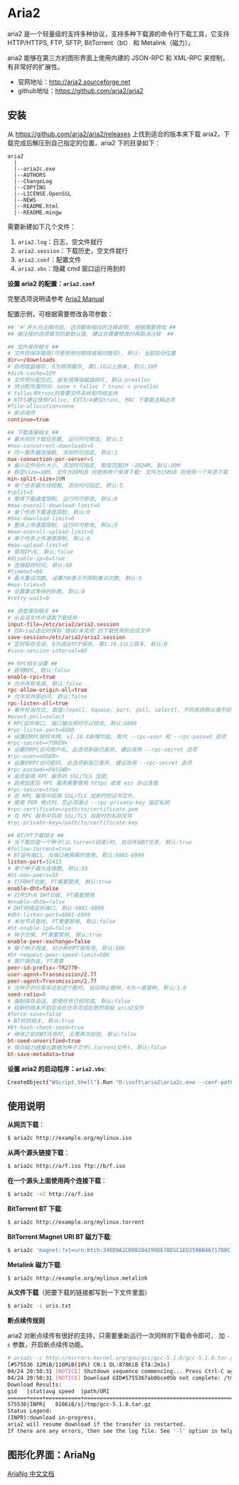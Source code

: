 <!--
 * @Github       : https://github.com/superzhc/BigData-A-Question
 * @Author       : SUPERZHC
 * @CreateDate   : 2020-08-31 14:56:30
 * @LastEditTime : 2020-11-30 11:33:40
 * @Copyright 2020 SUPERZHC
-->
# Aria2

aria2 是一个轻量级的支持多种协议，支持多种下载源的命令行下载工具，它支持 HTTP/HTTPS, FTP, SFTP, BitTorrent（bt） 和 Metalink（磁力）。

aria2 能够在第三方的图形界面上使用内建的 JSON-RPC 和 XML-RPC 来控制，有非常好的扩展性。

- 官网地址：<http://aria2.sourceforge.net>
- github地址：<https://github.com/aria2/aria2>

## 安装

从 <https://github.com/aria2/aria2/releases> 上找到适合的版本来下载 aria2，下载完成后解压到自己指定的位置，aria2 下的目录如下：

```
aria2
  |
  |--aria2c.exe
  |--AUTHORS
  |--ChangeLog
  |--COPYING
  |--LICENSE.OpenSSL
  |--NEWS
  |--README.html
  |--README.mingw
```

需要新建如下几个文件：

1. `aria2.log`：日志，空文件就行
2. `aria2.session`：下载历史，空文件就行
3. `aria2.conf`：配置文件
4. `aria2.vbs`：隐藏 cmd 窗口运行用到的

**设置 aria2 的配置：`aria2.conf`**

完整选项说明请参考 [Aria2 Manual](https://aria2.github.io/manual/en/html/aria2c.html)

配置示例，可根据需要修改各项参数：

```conf
## '#'开头为注释内容, 选项都有相应的注释说明, 根据需要修改 ##
## 被注释的选项填写的是默认值, 建议在需要修改时再取消注释  ##

## 文件保存相关 ##
# 文件的保存路径(可使用绝对路径或相对路径), 默认: 当前启动位置
dir=~/downloads
# 启用磁盘缓存, 0为禁用缓存, 需1.16以上版本, 默认:16M
#disk-cache=32M
# 文件预分配方式, 能有效降低磁盘碎片, 默认:prealloc
# 预分配所需时间: none < falloc ? trunc < prealloc
# falloc和trunc则需要文件系统和内核支持
# NTFS建议使用falloc, EXT3/4建议trunc, MAC 下需要注释此项
#file-allocation=none
# 断点续传
continue=true

## 下载连接相关 ##
# 最大同时下载任务数, 运行时可修改, 默认:5
#max-concurrent-downloads=5
# 同一服务器连接数, 添加时可指定, 默认:1
max-connection-per-server=5
# 最小文件分片大小, 添加时可指定, 取值范围1M -1024M, 默认:20M
# 假定size=10M, 文件为20MiB 则使用两个来源下载; 文件为15MiB 则使用一个来源下载
min-split-size=10M
# 单个任务最大线程数, 添加时可指定, 默认:5
#split=5
# 整体下载速度限制, 运行时可修改, 默认:0
#max-overall-download-limit=0
# 单个任务下载速度限制, 默认:0
#max-download-limit=0
# 整体上传速度限制, 运行时可修改, 默认:0
#max-overall-upload-limit=0
# 单个任务上传速度限制, 默认:0
#max-upload-limit=0
# 禁用IPv6, 默认:false
#disable-ipv6=true
# 连接超时时间, 默认:60
#timeout=60
# 最大重试次数, 设置为0表示不限制重试次数, 默认:5
#max-tries=5
# 设置重试等待的秒数, 默认:0
#retry-wait=0

## 进度保存相关 ##
# 从会话文件中读取下载任务
input-file=/etc/aria2/aria2.session
# 在Aria2退出时保存`错误/未完成`的下载任务到会话文件
save-session=/etc/aria2/aria2.session
# 定时保存会话, 0为退出时才保存, 需1.16.1以上版本, 默认:0
#save-session-interval=60

## RPC相关设置 ##
# 启用RPC, 默认:false
enable-rpc=true
# 允许所有来源, 默认:false
rpc-allow-origin-all=true
# 允许非外部访问, 默认:false
rpc-listen-all=true
# 事件轮询方式, 取值:[epoll, kqueue, port, poll, select], 不同系统默认值不同
#event-poll=select
# RPC监听端口, 端口被占用时可以修改, 默认:6800
#rpc-listen-port=6800
# 设置的RPC授权令牌, v1.18.4新增功能, 取代 --rpc-user 和 --rpc-passwd 选项
#rpc-secret=<TOKEN>
# 设置的RPC访问用户名, 此选项新版已废弃, 建议改用 --rpc-secret 选项
#rpc-user=<USER>
# 设置的RPC访问密码, 此选项新版已废弃, 建议改用 --rpc-secret 选项
#rpc-passwd=<PASSWD>
# 是否启用 RPC 服务的 SSL/TLS 加密,
# 启用加密后 RPC 服务需要使用 https 或者 wss 协议连接
#rpc-secure=true
# 在 RPC 服务中启用 SSL/TLS 加密时的证书文件,
# 使用 PEM 格式时，您必须通过 --rpc-private-key 指定私钥
#rpc-certificate=/path/to/certificate.pem
# 在 RPC 服务中启用 SSL/TLS 加密时的私钥文件
#rpc-private-key=/path/to/certificate.key

## BT/PT下载相关 ##
# 当下载的是一个种子(以.torrent结尾)时, 自动开始BT任务, 默认:true
#follow-torrent=true
# BT监听端口, 当端口被屏蔽时使用, 默认:6881-6999
listen-port=51413
# 单个种子最大连接数, 默认:55
#bt-max-peers=55
# 打开DHT功能, PT需要禁用, 默认:true
enable-dht=false
# 打开IPv6 DHT功能, PT需要禁用
#enable-dht6=false
# DHT网络监听端口, 默认:6881-6999
#dht-listen-port=6881-6999
# 本地节点查找, PT需要禁用, 默认:false
#bt-enable-lpd=false
# 种子交换, PT需要禁用, 默认:true
enable-peer-exchange=false
# 每个种子限速, 对少种的PT很有用, 默认:50K
#bt-request-peer-speed-limit=50K
# 客户端伪装, PT需要
peer-id-prefix=-TR2770-
user-agent=Transmission/2.77
peer-agent=Transmission/2.77
# 当种子的分享率达到这个数时, 自动停止做种, 0为一直做种, 默认:1.0
seed-ratio=0
# 强制保存会话, 即使任务已经完成, 默认:false
# 较新的版本开启后会在任务完成后依然保留.aria2文件
#force-save=false
# BT校验相关, 默认:true
#bt-hash-check-seed=true
# 继续之前的BT任务时, 无需再次校验, 默认:false
bt-seed-unverified=true
# 保存磁力链接元数据为种子文件(.torrent文件), 默认:false
bt-save-metadata=true
```

**设置 aria2 的启动程序：`aria2.vbs`**:

```sh
CreateObject("WScript.Shell").Run "D:\soft\aria2\aria2c.exe --conf-path=aria2.conf",0
```

## 使用说明

**从网页下载**：

```bash
$ aria2c http://example.org/mylinux.iso
```

**从两个源头链接下载**：

```bash
$ aria2c http://a/f.iso ftp://b/f.iso
```

**在一个源头上面使用两个连接下载**：

```bash
$ aria2c -x2 http://a/f.iso
```

**BitTorrent BT 下载**:

```bash
$ aria2c http://example.org/mylinux.torrent
```

**BitTorrent Magnet URI BT 磁力下载**:

```bash
$ aria2c 'magnet:?xt=urn:btih:248D0A1CD08284299DE78D5C1ED359BB46717D8C'
```

**Metalink 磁力下载**:

```bash
$ aria2c http://example.org/mylinux.metalink
```

**从文件下载**（把要下载的链接都写到一下文件里面）

```bash
$ aria2c -i uris.txt
```

**断点续传规则**

aria2 对断点续传有很好的支持，只需要重新运行一次同样的下载命令即可， 加 `-c` 参数，开启断点续传功能。

```bash
# aria2c -c http://mirrors.kernel.org/gnu/gcc/gcc-5.1.0/gcc-5.1.0.tar.gz
[#575536 12MiB/116MiB(10%) CN:1 DL:878KiB ETA:2m1s]                                                                  
04/24 20:50:31 [NOTICE] Shutdown sequence commencing... Press Ctrl-C again for emergency shutdown.
04/24 20:50:31 [NOTICE] Download GID#5755367ab0bce05b not complete: /tmp/gcc-5.1.0.tar.gz
Download Results:
gid   |stat|avg speed  |path/URI
======+====+===========+=======================================================
575536|INPR|   816KiB/s|/tmp/gcc-5.1.0.tar.gz
Status Legend:
(INPR):download in-progress.
aria2 will resume download if the transfer is restarted.
If there are any errors, then see the log file. See '-l' option in help/man page for details.
```

## 图形化界面：AriaNg

[AriaNg 中文文档](http://ariang.mayswind.net/zh_Hans/)